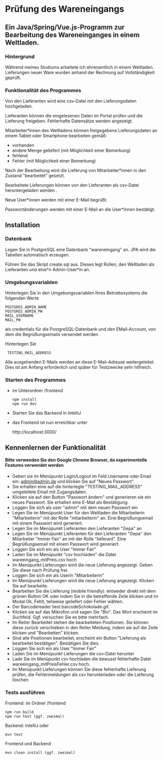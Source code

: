 # Prüfung des Wareneingangs

## Ein Java/Spring/Vue.js-Programm zur Bearbeitung des Wareneinganges in einem Weltladen. 

### Hintergrund
Während meines Studiums arbeitete ich ehrenamtlich in einem Weltladen. 
Lieferungen neuer Ware wurden anhand der Rechnung auf Vollständigkeit geprüft.

### Funktionalität des Programmes
Von den Lieferanten wird eine csv-Datei mit den Lieferungsdaten hochgeladen.

Lieferanten können die eingelesenen Daten im Portal prüfen und die Lieferung freigeben. 
Fehlerhafte Datensätze werden angezeigt. 

Mitarbeiter*innen des Weltladens können freigegebene Lieferungsdaten an einem Tablet oder Smartphone 
bearbeiten gemäß:
- vorhanden
- andere Menge geliefert (mit Möglichkeit einer Bemerkung)
- fehlend
- Fehler (mit Möglichkeit einer Bemerkung)

Nach der Bearbeitung wird die Lieferung von Mitarbeiter*innen in den Zustand "bearbeitet" gesetzt.
 
Bearbeitete Lieferungen können von den Lieferanten als csv-Datei heruntergeladen werden .   

Neue User\*innen werden mit einer E-Mail begrüßt. 

Passwortänderungen werden mit einer E-Mail an die User*innen bestätigt.

## Installation

### Datenbank
Legen Sie in PostgreSQL eine Datenbank "wareneingang" an. 
JPA wird die Tabellen automatisch erzeugen.

Führen Sie das Skript create.sql aus. 
Dieses legt Rollen, den Weltladen als Lieferanten und eine*n 
Admin-User\*in an.

### Umgebungsvariablen
Hinterlegen Sie in den Umgebungsvariablen Ihres Betriebssystems die folgenden Werte 


    POSTGRES_ADMIN_NAME
    POSTGRES_ADMIN_PW   
    MAIL_USERNAME
    MAIL_PW   
als credentials für die PostgreSQL-Datenbank und den EMail-Account, 
von dem die Begrüßungsemails versendet werden.

Hinterlegen Sie 

     TESTING_MAIL_ADDRESS
Alle ausgehenden E-Mails werden an diese E-Mail-Adresse weitergeleitet. 
Dies ist am Anfang erforderlich und später für Testzwecke sehr hilfreich.

### Starten des Programmes    
- im Unterordner /frontend


      npm install
      npm run dev  
- Starten Sie das Backend in IntelliJ
- das Frontend ist nun erreichbar unter


    http://localhost:3000/


## Kennenlernen der Funktionalität 
#### Bitte verwenden Sie den Google Chrome Browser, da experimentelle Features verwendet werden
- Geben sie im Menüpunkt Login/Logout im Feld Username oder Email ein: admin@admin.de und
klicken Sie auf "Neues Passwort".
- Sie erhalten eine auf die hinterlegte "TESTING_MAIL_ADDRESS" umgeleitete Email mit Zugangsdaten. 
- Klicken sie auf den Button "Passwort ändern" und generieren sie ein neues Passwort.
Sie erhalten eine E-Mail als Bestätigung.
- Loggen Sie sich als user "admin" mit dem neuen Passwort ein 
- Legen Sie im Menüpunkt User für den Weltladen die Mitarbeiterin "Mitarbeiterin" mit der Rolle "mitarbeiterin"
an. Eine Begrüßungsemail mit einem Passwort wird generiert.
- Legen Sie im Menüpunkt Lieferanten den Lieferanten "Gepa" an
- Legen Sie im Menüpunkt Lieferanten für den Lieferanten "Gepa" den Mitarbeiter "Immer Fair" an
mit der Rolle "lieferant". Eine Begrüßungsemail mit einem Passwort wird generiert.
- Loggen Sie sich ein als User "Immer Fair"
- Laden Sie im Menüpunkt "csv hochladen" die Datei wareeingang_mitPreis.csv hoch
- Im Menüpunkt Lieferungen wird die neue Lieferung angezeigt. Geben Sie diese nach Prüfung frei.
- Loggen Sie sich ein als Userin "Mitarbeiterin"
- Im Menüpunkt Lieferungen wird die neue Lieferung angezeigt. Klicken Sie auf bearbeite.
- Bearbeiten Sie die Lieferung (mobile friendly): entweder direkt mit dem grünen Button OK oder indem 
Sie in die betreffende Zeile klicken und im Modal Ok, Fehlt, teilweise geliefert oder Fehler
wählen.
- Der Barcodereader liest barcodeSchokolade.gif.
- Klicken sie auf das Mikrofon und sagen Sie "Bio". Das Wort erscheint im Suchfeld. 
Ggf. versuchen Sie es bitte mehrfach. 
- Im Reiter Bearbeitet stehen die bearbeiteten Positionen. Sie können diese zurück verschieben in den Reiter
Meldung, indem sie auf die Zeile klicken und "Bearbeiten" klicken. 
- Sind alle Positionen bearbeitet, erscheint ein Button "Lieferung als bearbeitet bestätigen". Bestätigen Sie dies.
- Loggen Sie sich ein als User "Immer Fair"
- Laden Sie im Menüpunkt Lieferungen die csv-Datei herunter  
- Lade Sie im Menüpunkt csv hochladen die bewusst fehlerhafte Datei wareeingang_mitPreisFehler.csv hoch.
- Im Menüpunkt Lieferungen können Sie diese fehlerhafte Lieferung prüfen, die Fehlermeldungen als csv herunterladen 
oder die Lieferung löschen

### Tests ausführen

Frontend: im Ordner /frontend

    npm run build
    npm run test (ggf. zweimal)
Backend: IntelliJ oder

    mvn test
Frontend und Backend

    mvn clean install (ggf. zweimal)
